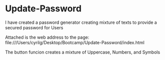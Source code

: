# Update-Password
I have created a password generator creating mixture of texts to provide a secured password for Users

Attached is the web address to the page: file:///Users/cyrilg/Desktop/Bootcamp/Update-Password/index.html

The button funcion creates a mixture of Uppercase, Numbers, and Symbols
